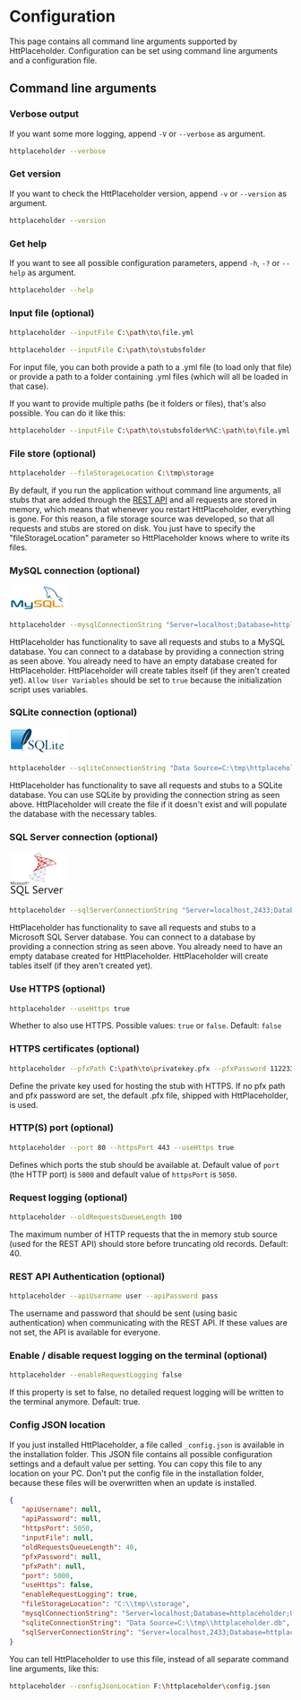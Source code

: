 # Configuration

This page contains all command line arguments supported by HttPlaceholder. Configuration can be set using command line arguments and a configuration file.

## Command line arguments

### Verbose output

If you want some more logging, append `-V` or `--verbose` as argument.

```bash
httplaceholder --verbose
```

### Get version

If you want to check the HttPlaceholder version, append `-v` or `--version` as argument.

```bash
httplaceholder --version
```

### Get help

If you want to see all possible configuration parameters, append `-h`, `-?` or `--help` as argument.

```bash
httplaceholder --help
```

### Input file (optional)

```bash
httplaceholder --inputFile C:\path\to\file.yml
```

```bash
httplaceholder --inputFile C:\path\to\stubsfolder
```

For input file, you can both provide a path to a .yml file (to load only that file) or provide a path to a folder containing .yml files (which will all be loaded in that case).

If you want to provide multiple paths (be it folders or files), that's also possible. You can do it like this:

```bash
httplaceholder --inputFile C:\path\to\stubsfolder%%C:\path\to\file.yml
```

### File store (optional)

```bash
httplaceholder --fileStorageLocation C:\tmp\storage
```

By default, if you run the application without command line arguments, all stubs that are added through the [REST API](API.md) and all requests are stored in memory, which means that whenever you restart HttPlaceholder, everything is gone. For this reason, a file storage source was developed, so that all requests and stubs are stored on disk. You just have to specify the "fileStorageLocation" parameter so HttPlaceholder knows where to write its files.

### MySQL connection (optional)

<img src="img/mysql.png" width="100" />

```bash
httplaceholder --mysqlConnectionString "Server=localhost;Database=httplaceholder;Uid=httplaceholder;Pwd=httplaceholder;Allow User Variables=true"
```

HttPlaceholder has functionality to save all requests and stubs to a MySQL database. You can connect to a database by providing a connection string as seen above. You already need to have an empty database created for HttPlaceholder. HttPlaceholder will create tables itself (if they aren't created yet). `Allow User Variables` should be set to `true` because the initialization script uses variables.

### SQLite connection (optional)

<img src="img/sqlite.png" width="100" />

```bash
httplaceholder --sqliteConnectionString "Data Source=C:\tmp\httplaceholder.db"
```

HttPlaceholder has functionality to save all requests and stubs to a SQLite database. You can use SQLite by providing the connection string as seen above. HttPlaceholder will create the file if it doesn't exist and will populate the database with the necessary tables.

### SQL Server connection (optional)

<img src="img/mssql.png" width="100" />

```bash
httplaceholder --sqlServerConnectionString "Server=localhost,2433;Database=httplaceholder;User Id=sa;Password=Password123"
```

HttPlaceholder has functionality to save all requests and stubs to a Microsoft SQL Server database. You can connect to a database by providing a connection string as seen above. You already need to have an empty database created for HttPlaceholder. HttPlaceholder will create tables itself (if they aren't created yet).

### Use HTTPS (optional)

```bash
httplaceholder --useHttps true
```

Whether to also use HTTPS. Possible values: `true` or `false`. Default: `false`

### HTTPS certificates (optional)

```bash
httplaceholder --pfxPath C:\path\to\privatekey.pfx --pfxPassword 11223344
```

Define the private key used for hosting the stub with HTTPS. If no pfx path and pfx password are set, the default .pfx file, shipped with HttPlaceholder, is used.

### HTTP(S) port (optional)

```bash
httplaceholder --port 80 --httpsPort 443 --useHttps true
```

Defines which ports the stub should be available at. Default value of `port` (the HTTP port) is `5000` and default value of `httpsPort` is `5050`.

### Request logging (optional)

```bash
httplaceholder --oldRequestsQueueLength 100
```

The maximum number of HTTP requests that the in memory stub source (used for the REST API) should store before truncating old records. Default: 40.

### REST API Authentication (optional)

```bash
httplaceholder --apiUsername user --apiPassword pass
```

The username and password that should be sent (using basic authentication) when communicating with the REST API. If these values are not set, the API is available for everyone.

### Enable / disable request logging on the terminal (optional)

```bash
httplaceholder --enableRequestLogging false
```

If this property is set to false, no detailed request logging will be written to the terminal anymore. Default: true.

### Config JSON location

If you just installed HttPlaceholder, a file called `_config.json` is available in the installation folder. This JSON file contains all possible configuration settings and a default value per setting. You can copy this file to any location on your PC. Don't put the config file in the installation folder, because these files will be overwritten when an update is installed.

```json
{
   "apiUsername": null,
   "apiPassword": null,
   "httpsPort": 5050,
   "inputFile": null,
   "oldRequestsQueueLength": 40,
   "pfxPassword": null,
   "pfxPath": null,
   "port": 5000,
   "useHttps": false,
   "enableRequestLogging": true,
   "fileStorageLocation": "C:\\tmp\\storage",
   "mysqlConnectionString": "Server=localhost;Database=httplaceholder;Uid=httplaceholder;Pwd=httplaceholder;Allow User Variables=true",
   "sqliteConnectionString": "Data Source=C:\\tmp\\httplaceholder.db",
   "sqlServerConnectionString": "Server=localhost,2433;Database=httplaceholder;User Id=sa;Password=Password123"
}
```

You can tell HttPlaceholder to use this file, instead of all separate command line arguments, like this:

```bash
httplaceholder --configJsonLocation F:\httplaceholder\config.json
```